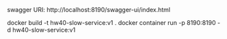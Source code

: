 swagger URI: http://localhost:8190/swagger-ui/index.html

docker build -t hw40-slow-service:v1 .
docker container run -p 8190:8190 -d hw40-slow-service:v1